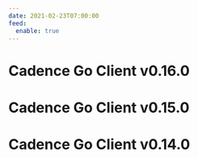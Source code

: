 ```yaml
---
date: 2021-02-23T07:00:00
feed:
  enable: true
---
```


# Cadence Go Client v0.16.0
<release-notes
  owner="uber-go"
  repo="cadence-client"
  tag="v0.16.0"
/>

# Cadence Go Client v0.15.0
<release-notes
  owner="uber-go"
  repo="cadence-client"
  tag="v0.15.0"
/>

# Cadence Go Client v0.14.0
<release-notes
  owner="uber-go"
  repo="cadence-client"
  tag="v0.14.0"
/>
